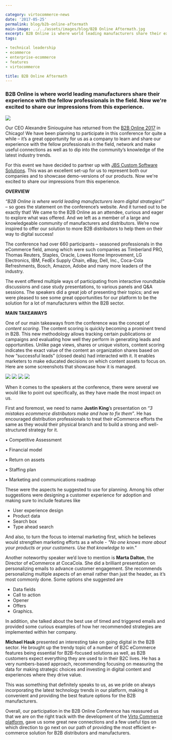```yaml
---

category: virtocommerce-news
date: '2017-05-25'
permalink: blog/b2b-online-aftermath
main-image: ../../assets/images/blog/B2B Online Aftermath.jpg
excerpt: B2B Online is where world leading manufacturers share their experience  with the fellow professionals in the field. Now we're excited to share our impressions from this experience.
tags:

- technical leadership
- ecommerce
- enterprise-ecommerce
- features
- virtocommerce

title: B2B Online Aftermath
---
```


### B2B Online is where world leading manufacturers share their experience  with the fellow professionals in the field. Now we're excited to share our impressions from this experience.
<img src='../../assets/images/blog/B2B Online Aftermath.jpg'>

Our CEO Alexandre Siniouguine has returned from the [B2B Online 2017](http://b2bmarketing2016.wbresearch.com) in Chicago! We have been planning to participate in this conference for quite a while – it’s a great opportunity for us as a company to learn and share our experience with the fellow professionals in the field, network and make useful connections as well as to dip into the community’s knowledge of the latest industry trends.

For this event we have decided to partner up with [JBS Custom Software Solutions]( http://www.jbssolutions.com/). This was an excellent set-up for us to represent both our companies and to showcase demo-versions of our products.
Now we're excited to share our impressions from this experience.

**OVERVIEW**

*“B2B Online is where world leading manufacturers learn digital strategies!”* – so goes the statement on the conference’s website. And it turned out to be exactly that! We came to the B2B Online as an attendee, curious and eager to explore what was offered. And we left as a member of a large and knowledgeable community of manufacturers and distributors. We’re now inspired to offer our solution to more B2B distributors to help them on their way to digital success!

The conference had over 660 participants – seasoned professionals in the eCommerce field, among which were such companies as Timberland PRO, Thomas Reuters, Staples, Oracle, Lowes Home Improvement, LG Electronics, IBM, FedEx Supply Chain, eBay, Dell, Inc., Coca-Cola Refreshments, Bosch, Amazon, Adobe and many more leaders of the industry.

The event offered multiple ways of participating from interactive roundtable discussions and case study presentations, to various panels and Q&A sessions. The speakers did a great job of presenting their topics; and we were pleased to see some great opportunities for our platform to be the solution for a lot of manufacturers within the B2B sector.

**MAIN TAKEAWAYS**

One of our main takeaways from the conference was the concept of *content scoring*. The content scoring is quickly becoming a prominent trend in B2B. This new methodology allows tracking certain publications or campaigns and evaluating how well they perform in generating leads and opportunities. Unlike page views, shares or unique visitors, content scoring indicates the exact value of the content an organization shares based on how “successful leads” (closed deals) had interacted with it. It enables marketers to make educated decisions on which content assets to focus on.
Here are some screenshots that showcase how it is managed.

<img src='../../assets/images/blog/rsz_screen1.jpg'>

<img src='../../assets/images/blog/rsz_screen2.jpg'>

<img src='../../assets/images/blog/rsz_screen3.jpg'>

<img src='../../assets/images/blog/rsz_screen4.jpg'>

When it comes to the speakers at the conference, there were several we would like to point out specifically, as they have made the most impact on us. 

First and foremost, we need to name **Justin King**’s presentation on *“3 mistakes ecommerce distributors make and how to fix them”*. He has encouraged distribution professionals to treat their eCommerce efforts the same as they would their physical branch and to build a strong and well-structured strategy for it.

•	Competitive Assessment

•	Financial model

•	Return on assets

•	Staffing plan

•	Marketing and communications roadmap

These were the aspects he suggested to use for planning.
Among his other suggestions were designing a customer experience for adoption and making sure to include features like
-	User experience design
-	Product data
-	Search box
-	Type ahead search

And also, to turn the focus to internal marketing first, which he believes would strengthen marketing efforts as a whole - 
*"No one knows more about your products or your customers. Use that knowledge to win."*

Another noteworthy speaker we’d love to mention is **Marta Dalton**, the Director of eCommerce at CocaCola. She did a brilliant presentation on personalizing emails to advance customer engagement.
She recommends personalizing multiple aspects of an email rather than just the header, as it’s most commonly done. Some options she suggested are
-	Data fields
-	Call to action
-	Opener 
-	Offers
-	Graphics.

In addition, she talked about the best use of timed and triggered emails and provided some curious examples of how her recommended strategies are implemented within her company.

**Michael Hauk** presented an interesting take on going digital in the B2B sector. He brought up the trendy topic of a number of B2C eCommerce features being essential for B2B-focused solutions as well, as B2B customers expect everything they are used to in their B2C lives. He has a very numbers-based approach, recommending focusing on measuring the data for making strategic choices and investing in digital content and experiences where they drive value.

This was something that definitely speaks to us, as we pride on always incorporating the latest technology trends in our platform, making it convenient and providing the best feature options for the B2B manufacturers.

Overall, our participation in the B2B Online Conference has reassured us that we are on the right track with the development of the [Virto Commerce platform](https://virtocommerce.com/try-now), gave us some great new connections and a few useful tips on which direction to go next on our path of providing the most efficient e-commerce solution for B2B distributors and manufacturers.
